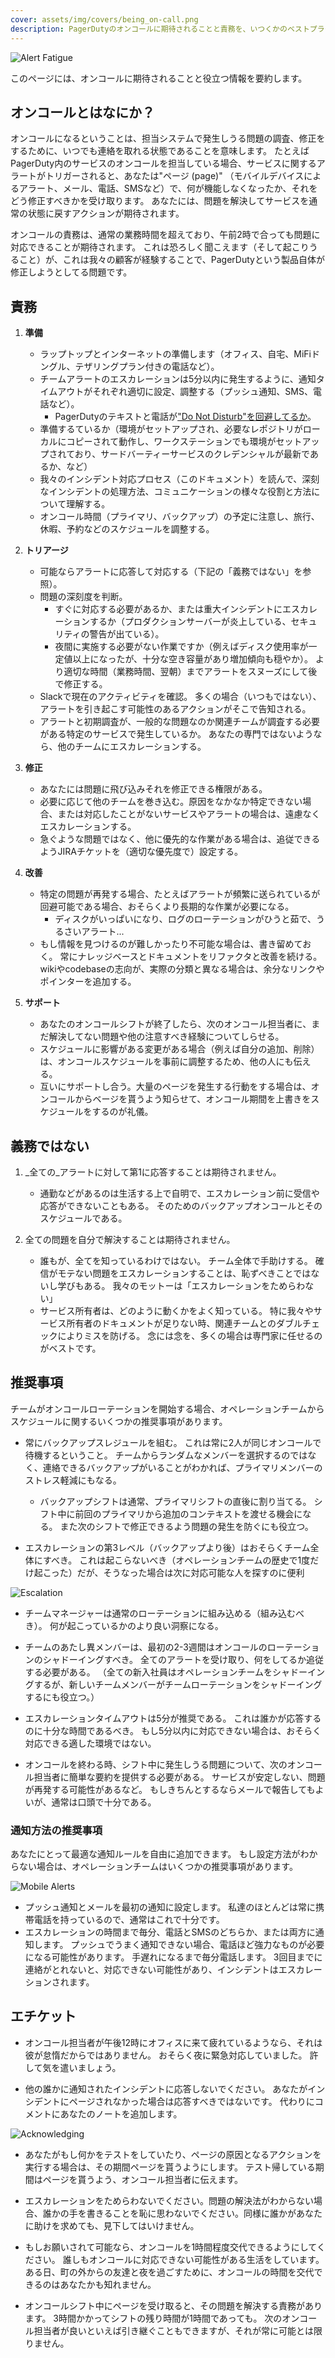 ```yaml
---
cover: assets/img/covers/being_on-call.png
description: PagerDutyのオンコールに期待されることと責務を、いつくかのベストプラクティスとエチケットの推奨事項に基づいて要約しています。
---
```

![Alert Fatigue](../assets/img/headers/alert_fatigue.png)

このページには、オンコールに期待されることと役立つ情報を要約します。

## オンコールとはなにか？

オンコールになるということは、担当システムで発生しうる問題の調査、修正をするために、いつでも連絡を取れる状態であることを意味します。
たとえばPagerDuty内のサービスのオンコールを担当している場合、サービスに関するアラートがトリガーされると、あなたは"ページ (page)" （モバイルデバイスによるアラート、メール、電話、SMSなど）で、何が機能しなくなったか、それをどう修正すべきかを受け取ります。
あなたには、問題を解決してサービスを通常の状態に戻すアクションが期待されます。

オンコールの責務は、通常の業務時間を超えており、午前2時で合っても問題に対応できることが期待されます。
これは恐ろしく聞こえます（そして起こりうること）が、これは我々の顧客が経験することで、PagerDutyという製品自体が修正しようとしてる問題です。


## 責務

1. **準備**
    * ラップトップとインターネットの準備します（オフィス、自宅、MiFiドングル、テザリングプラン付きの電話など）。
    * チームアラートのエスカレーションは5分以内に発生するように、通知タイムアウトがそれぞれ適切に設定、調整する（プッシュ通知、SMS、電話など）。
        * PagerDutyのテキストと電話が["Do Not Disturb"を回避してるか](https://support.pagerduty.com/docs/notification-phone-numbers)。
    * 準備するているか（環境がセットアップされ、必要なレポジトリがローカルにコピーされて動作し、ワークステーションでも環境がセットアップされており、サードバーティーサービスのクレデンシャルが最新であるか、など）
    * 我々のインシデント対応プロセス（このドキュメント）を読んで、深刻なインシデントの処理方法、コミュニケーションの様々な役割と方法について理解する。
    * オンコール時間（プライマリ、バックアップ）の予定に注意し、旅行、休暇、予約などのスケジュールを調整する。

1. **トリアージ**
    * 可能ならアラートに応答して対応する（下記の「義務ではない」を参照）。
    * 問題の深刻度を判断。
        * すぐに対応する必要があるか、または重大インシデントにエスカレーションするか（プロダクションサーバーが炎上している、セキュリティの警告が出ている）。
        * 夜間に実施する必要がない作業ですか（例えばディスク使用率が一定値以上になったが、十分な空き容量があり増加傾向も穏やか）。
          より適切な時間（業務時間、翌朝）までアラートをスヌーズにして後で修正する。
    * Slackで現在のアクティビティを確認。
      多くの場合（いつもではない）、アラートを引き起こす可能性のあるアクションがそこで告知される。
    * アラートと初期調査が、一般的な問題なのか関連チームが調査する必要がある特定のサービスで発生しているか。
      あなたの専門ではないようなら、他のチームにエスカレーションする。

1. **修正**
    * あなたには問題に飛び込みそれを修正できる権限がある。
    * 必要に応じて他のチームを巻き込む。原因をなかなか特定できない場合、または対応したことがないサービスやアラートの場合は、遠慮なくエスカレーションする。
    * 急ぐような問題ではなく、他に優先的な作業がある場合は、追従できるようJIRAチケットを（適切な優先度で）設定する。

1. **改善**
    * 特定の問題が再発する場合、たとえばアラートが頻繁に送られているが回避可能である場合、おそらくより長期的な作業が必要になる。
        * ディスクがいっぱいになり、ログのローテーションがひうと茹で、うるさいアラート...
    * もし情報を見つけるのが難しかったり不可能な場合は、書き留めておく。
      常にナレッジベースとドキュメントをリファクタと改善を続ける。
      wikiやcodebaseの志向が、実際の分類と異なる場合は、余分なリンクやポインターを追加する。

1. **サポート**
    * あなたのオンコールシフトが終了したら、次のオンコール担当者に、まだ解決してない問題や他の注意すべき経験についてしらせる。
    * スケジュールに影響がある変更がある場合（例えば自分の追加、削除）は、オンコールスケジュールを事前に調整するため、他の人にも伝える。
    * 互いにサポートし合う。大量のページを発生する行動をする場合は、オンコールからベージを貰うよう知らせて、オンコール期間を上書きをスケジュールをするのが礼儀。

## 義務ではない

1. _全ての_アラートに対して第1に応答することは期待されません。
    * 通勤などがあるのは生活する上で自明で、エスカレーション前に受信や応答ができないこともある。
      そのためのバックアップオンコールとそのスケジュールである。

1. 全ての問題を自分で解決することは期待されません。
    * 誰もが、全てを知っているわけではない。
      チーム全体で手助けする。
      確信がモテない問題をエスカレーションすることは、恥ずべきことではないし学びもある。
      我々のモットーは「エスカレーションをためらわない」
    * サービス所有者は、どのように動くかをよく知っている。
      特に我々やサービス所有者のドキュメントが足りない時、関連チームとのダブルチェックによりミスを防げる。
      念には念を、多くの場合は専門家に任せるのがベストです。

## 推奨事項

チームがオンコールローテーションを開始する場合、オペレーションチームからスケジュールに関するいくつかの推奨事項があります。

* 常にバックアップスレジュールを組む。
  これは常に2人が同じオンコールで待機するということ。
  チームからランダムなメンバーを選択するのではなく、連絡できるバックアップがいることがわかれば、プライマリメンバーのストレス軽減にもなる。
    * バックアップシフトは通常、プライマリシフトの直後に割り当てる。
      シフト中に前回のプライマリから追加のコンテキストを渡せる機会になる。
      また次のシフトで修正できるよう問題の発生を防ぐにも役立つ。

* エスカレーションの第3レベル（バックアップより後）はおそらくチーム全体にすべき。
  これは起こらないべき（オペレーションチームの歴史で1度だけ起こった）だが、そうなった場合は次に対応可能な人を探すのに便利

![Escalation](../assets/img/misc/escalation.png)

* チームマネージャーは通常のローテーションに組み込める（組み込むべき）。
  何が起こっているかのより良い洞察になる。

* チームのあたし異メンバーは、最初の2-3週間はオンコールのローテーションのシャドーイングすべき。
  全てのアラートを受け取り、何をしてるか追従する必要がある。
  （全ての新入社員はオペレーションチームをシャドーイングするが、新しいチームメンバーがチームローテーションをシャドーイングするにも役立つ。）

* エスカレーションタイムアウトは5分が推奨である。
  これは誰かが応答するのに十分な時間であるべき。
  もし5分以内に対応できない場合は、おそらく対応できる適した環境ではない。

* オンコールを終わる時、シフト中に発生しうる問題について、次のオンコール担当者に簡単な要約を提供する必要がある。
  サービスが安定しない、問題が再発する可能性があるなど。
  もしきちんとするならメールで報告してもよいが、通常は口頭で十分である。

### 通知方法の推奨事項

あなたにとって最適な通知ルールを自由に追加できます。
もし設定方法がわからない場合は、オペレーションチームはいくつかの推奨事項があります。

![Mobile Alerts](../assets/img/misc/mobile_alerts.png)

* プッシュ通知とメールを最初の通知に設定します。
  私達のほとんどは常に携帯電話を持っているので、通常はこれで十分です。
* エスカレーションの時間まで毎分、電話とSMSのどちらか、または両方に通知します。
  プッシュでうまく通知できない場合、電話ほど強力なものが必要になる可能性があります。
  手遅れになるまで毎分電話します。
  3回目までに連絡がとれないと、対応できない可能性があり、インシデントはエスカレーションされます。

## エチケット

* オンコール担当者が午後12時にオフィスに来て疲れているようなら、それは彼が怠惰だからではありません。
  おそらく夜に緊急対応していました。
  許して気を遣いましょう。

* 他の誰かに通知されたインシデントに応答しないでください。
  あなたがインシデントにページされなかった場合は応答すべきではないです。
  代わりにコメントにあなたのノートを追加します。

![Acknowledging](../assets/img/misc/ack.png)

* あなたがもし何かをテストをしていたり、ページの原因となるアクションを実行する場合は、その期間ページを貰うようにします。
  テスト帰している期間はページを貰うよう、オンコール担当者に伝えます。

* エスカレーションをためらわないでください。問題の解決法がわからない場合、誰かの手を書きることを恥に思わないでください。同様に誰かがあなたに助けを求めても、見下してはいけません。

* もしお願いされて可能なら、オンコールを1時間程度交代できるようにしてください。
  誰しもオンコールに対応できない可能性がある生活をしています。
  ある日、町の外からの友達と夜を過ごすために、オンコールの時間を交代できるのはあなたかも知れません。

* オンコールシフト中にページを受け取ると、その問題を解決する責務があります。
  3時間かかってシフトの残り時間が1時間であっても。
  次のオンコール担当者が良いといえば引き継ぐこともできますが、それが常に可能とは限りません。

